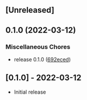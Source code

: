 ## [Unreleased]

## 0.1.0 (2022-03-12)


### Miscellaneous Chores

* release 0.1.0 ([692eced](https://github.com/invalidusrname/mm-simple_version/commit/692eced4f13f48c7570ee82b952836d9748f594e))

## [0.1.0] - 2022-03-12

- Initial release
